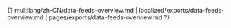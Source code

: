 {? multilang/zh-CN/data-feeds-overview.md | localized/exports/data-feeds-overview.md | pages/exports/data-feeds-overview.md ?}

